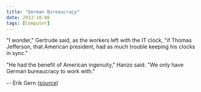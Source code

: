 ```yaml
---
title: "German Bureaucracy"
date: 2013-10-08
tags: [Computer]
---
```


"I wonder," Gertrude said, as the workers left with the IT clock, "if Thomas
Jefferson, that American president, had as much trouble keeping his clocks in
sync."

"He had the benefit of American ingenuity," Hanzo said. "We only have German
bureaucracy to work with."

-- Erik Gern ([source][source])

[source]: http://thedailywtf.com/Articles/SyncingSunk.aspx

